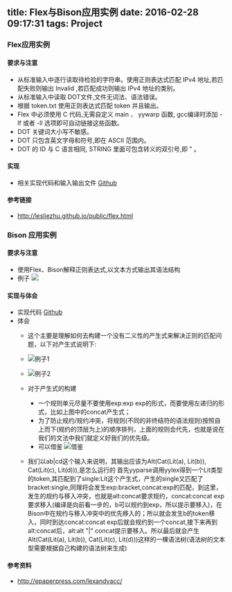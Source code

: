 title:  Flex与Bison应用实例
date: 2016-02-28 09:17:31
tags: Project
---

### **Flex应用实例**
#### 要求与注意
+ 从标准输入中逐行读取待检验的字符串。使用正则表达式匹配 IPv4 地址,若匹配失败则输出 Invalid ,若匹配成功则输出 IPv4 地址的类别。
+ 从标准输入中读取 DOT文件,文件无词法、语法错误。
+ 根据 token.txt 使用正则表达式匹配 token 并且输出。
+ Flex 中必须使用 C 代码,无需自定义 main 、 yywarp 函数, gcc编译时添加 -lf 或者 -ll 选项即可自动链接这些函数。
+ DOT 关键词大小写不敏感。
+ DOT 只包含英文字母和符号,即在 ASCII 范围内。
+ DOT 的 ID 与 C 语言相同, STRING 里面可包含转义的双引号,即 \" 。
<!-- more -->

#### 实现
+ 相关实现代码和输入输出文件 [Github](https://github.com/sysuKinthon/Compile/tree/master/FLEX)
#### 参考链接
+ http://lesliezhu.github.io/public/flex.html

### **Bison 应用实例**
#### 要求与注意
+ 使用Flex、Bison解释正则表达式,以文本方式输出其语法结构
+ 例子 ![](http://7xncgn.com1.z0.glb.clouddn.com/16-2-28/49085827.jpg) 

#### 实现与体会
+ 实现代码 [Github](https://github.com/sysuKinthon/Compile/tree/master/Bison)
+ 体会
    - 这个主要是理解如何去构建一个没有二义性的产生式来解决正则的匹配问题，以下对产生式说明下:
    - ![例子1](http://7xncgn.com1.z0.glb.clouddn.com/16-2-28/82339094.jpg)

    - ![例子2](http://7xncgn.com1.z0.glb.clouddn.com/16-2-28/48634203.jpg)
    - 对于产生式的构建 
        * 一个规则单元尽量不要使用exp:exp exp的形式，而要使用左递归的形式，比如上图中的concat产生式；
        * 为了防止规约/规约冲突，将规则(不同的非终结符的语法规则)按照自上而下(规约的顶层为上)的顺序排列，上面的规则会代先，也就是说在我们的文法中我们就定义好我们的优先级。
        * 可以借鉴
        ![借鉴](http://7xncgn.com1.z0.glb.clouddn.com/16-2-28/36180940.jpg)
    - 我们以ab|cd这个输入来说明，其输出应该为Alt(Cat(Lit(a), Lit(b)), Cat(Lit(c), Lit(d))),是怎么运行的 首先yyparse调用yylex得到一个Lit类型的token,其匹配到了single:Lit这个产生式，产生的single又匹配了bracket:single,同理将会发生exp:bracket,concat:exp的匹配，到这里，发生的规约与移入冲突，也就是alt:concat要求规约，concat:concat exp要求移入(编译是向前看一步的，b可以规约到exp，所以提示要移入)，在Bison中在规约与移入冲突中的优先移入的；所以就会发生b的token移入，同时到达concat:concat exp后就会规约到一个concat,接下来再到alt:concat后，alt:alt "|" concat提示要移入。所以最后就会产生Alt(Cat(Lit(a), Lit(b)), Cat(Lit(c), Lit(d)))这样的一棵语法树(语法树的文本型需要根据自己构建的语法树来生成)

#### 参考资料
+ http://epaperpress.com/lexandyacc/
